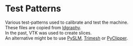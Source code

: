 Test Patterns
=============
Various test-patterns used to calibrate and test the machine.  
These files are copied from [ldgraphy](https://github.com/hzeller/ldgraphy).  
In the past, VTK was used to create slices.  
An alternative might be to use [PySLM](https://github.com/drlukeparry/pyslm), [Trimesh](https://github.com/mikedh/trimesh) or [PyClipper](https://pypi.org/project/pyclipper/).
